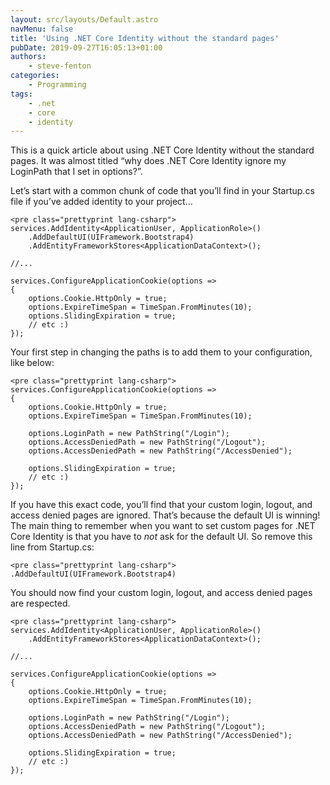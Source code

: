 ```yaml
---
layout: src/layouts/Default.astro
navMenu: false
title: 'Using .NET Core Identity without the standard pages'
pubDate: 2019-09-27T16:05:13+01:00
authors:
    - steve-fenton
categories:
    - Programming
tags:
    - .net
    - core
    - identity
---
```


This is a quick article about using .NET Core Identity without the standard pages. It was almost titled “why does .NET Core Identity ignore my LoginPath that I set in options?”.

Let’s start with a common chunk of code that you’ll find in your Startup.cs file if you’ve added identity to your project…

```
<pre class="prettyprint lang-csharp">
services.AddIdentity<ApplicationUser, ApplicationRole>()
    .AddDefaultUI(UIFramework.Bootstrap4)
    .AddEntityFrameworkStores<ApplicationDataContext>();

//...

services.ConfigureApplicationCookie(options =>
{
    options.Cookie.HttpOnly = true;
    options.ExpireTimeSpan = TimeSpan.FromMinutes(10);
    options.SlidingExpiration = true;
    // etc :)
});
```
Your first step in changing the paths is to add them to your configuration, like below:

```
<pre class="prettyprint lang-csharp">
services.ConfigureApplicationCookie(options =>
{
    options.Cookie.HttpOnly = true;
    options.ExpireTimeSpan = TimeSpan.FromMinutes(10);

    options.LoginPath = new PathString("/Login");
    options.AccessDeniedPath = new PathString("/Logout");
    options.AccessDeniedPath = new PathString("/AccessDenied");

    options.SlidingExpiration = true;
    // etc :)
});
```
If you have this exact code, you’ll find that your custom login, logout, and access denied pages are ignored. That’s because the default UI is winning! The main thing to remember when you want to set custom pages for .NET Core Identity is that you have to *not* ask for the default UI. So remove this line from Startup.cs:

```
<pre class="prettyprint lang-csharp">
.AddDefaultUI(UIFramework.Bootstrap4)
```
You should now find your custom login, logout, and access denied pages are respected.

```
<pre class="prettyprint lang-csharp">
services.AddIdentity<ApplicationUser, ApplicationRole>()
    .AddEntityFrameworkStores<ApplicationDataContext>();

//...

services.ConfigureApplicationCookie(options =>
{
    options.Cookie.HttpOnly = true;
    options.ExpireTimeSpan = TimeSpan.FromMinutes(10);

    options.LoginPath = new PathString("/Login");
    options.AccessDeniedPath = new PathString("/Logout");
    options.AccessDeniedPath = new PathString("/AccessDenied");

    options.SlidingExpiration = true;
    // etc :)
});
```